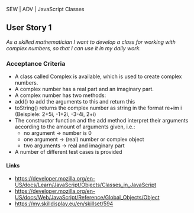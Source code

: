 SEW | ADV | JavaScript Classes

## User Story 1
*As a skilled mathematician I want to develop a class for working with complex numbers, so that I can use it in my daily work.*

### Acceptance Criteria
- A class called Complex is available, which is used to create complex numbers.
- A complex number has a real part and an imaginary part.
- A complex number has two methods:
 - add() to add the arguments to this and return this
 - toString() returns the complex number as string in the format re+im i (Beispiele: 2+5i, -1+2i, -3-4i, 2+i)
- The constructor function and the add method interpret their arguments according to the amount of arguments given, i.e.:
  - no argument -> number is 0
  - one argument -> (real) number or complex object
  - two arguments -> real and imaginary part
- A number of different test cases is provided

#### Links
- https://developer.mozilla.org/en-US/docs/Learn/JavaScript/Objects/Classes_in_JavaScript
- https://developer.mozilla.org/en-US/docs/Web/JavaScript/Reference/Global_Objects/Object
- https://my.skilldisplay.eu/en/skillset/594
